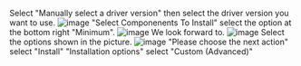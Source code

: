 Select "Manually select a driver version" then select the driver version you want to use.
![image](https://user-images.githubusercontent.com/99830191/166077343-0b9ffadd-33c8-40e9-bd63-87cb5bf4c139.png)
"Select Componenents To Install" select the option at the bottom right "Minimum".
![image](https://user-images.githubusercontent.com/99830191/166077991-b10119cd-bf7d-482c-b097-da5edf0fe1a0.png)
We look forward to.
![image](https://user-images.githubusercontent.com/99830191/166078116-663f9cbc-6c20-4dff-b812-9895eb8f5b12.png)
Select the options shown in the picture.
![image](https://user-images.githubusercontent.com/99830191/166078247-67e525ec-1d10-4e17-9b7f-917cbcbfac6a.png)
"Please choose the next action" select "Install"
"Installation options" select "Custom (Advanced)"
